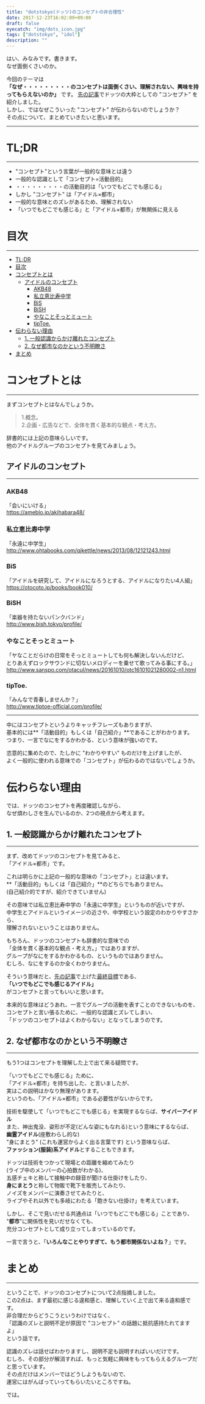 ```yaml
---
title: "dotstokyo(ドッツ)のコンセプトの非合理性"
date: 2017-12-23T16:02:09+09:00
draft: false
eyecatch: "img/dots_icon.jpg"
tags: ["dotstokyo", "idol"]
description: ""
---
```

はい、みなみです。書きます。  
なぜ面倒くさいのか。
<!--more-->

今回のテーマは  
**「なぜ・・・・・・・・・のコンセプトは面倒くさい、理解されない、興味を持ってもらえないのか」** です。
[先の記事](../dotstokyo_concepts)でドッツの大枠としての "コンセプト" を紹介しました。  
しかし、ではなぜこういった "コンセプト" が伝わらないのでしょうか？  
その点について、まとめていきたいと思います。

---
<a name="tldr"></a>
# TL;DR
---
- "コンセプト"という言葉が一般的な意味とは違う
- 一般的な認識として「コンセプト=活動目的」
- ・・・・・・・・・の活動目的は「いつでもどこでも感じる」
- しかし "コンセプト" は「アイドル×都市」
- 一般的な意味とのズレがあるため、理解されない
- 「いつでもどこでも感じる」と「アイドル×都市」が無関係に見える

# 目次
---
<!-- TOC -->

- [TL;DR](#tldr)
- [目次](#目次)
- [コンセプトとは](#コンセプトとは)
    - [アイドルのコンセプト](#アイドルのコンセプト)
        - [AKB48](#akb48)
        - [私立恵比寿中学](#私立恵比寿中学)
        - [BiS](#bis)
        - [BiSH](#bish)
        - [やなことそっとミュート](#やなことそっとミュート)
        - [tipToe.](#tiptoe)
- [伝わらない理由](#伝わらない理由)
    - [1. 一般認識からかけ離れたコンセプト](#1)
    - [2. なぜ都市なのかという不明瞭さ](#2)
- [まとめ](#まとめ)

<!-- /TOC -->
# コンセプトとは
---
まずコンセプトとはなんでしょうか。

> 1.概念。  
2.企画・広告などで、全体を貫く基本的な観点・考え方。

辞書的には上記の意味らしいです。  
他のアイドルグループのコンセプトを見てみましょう。
## アイドルのコンセプト
---
### AKB48
「会いにいける」  
https://ameblo.jp/akihabara48/

### 私立恵比寿中学
「永遠に中学生」  
http://www.ohtabooks.com/qjkettle/news/2013/08/12121243.html

### BiS
「アイドルを研究して、アイドルになろうとする、アイドルになりたい4人組」
https://otocoto.jp/books/book010/

### BiSH
「楽器を持たないパンクバンド」  
http://www.bish.tokyo/profile/

### やなことそっとミュート
「ヤなことだらけの日常をそっとミュートしても何も解決しないんだけど、  
とりあえずロックサウンドに切ないメロディーを乗せて歌ってみる事にする。」
http://www.sanspo.com/otacul/news/20161010/otc16101021280002-n1.html

### tipToe.
「みんなで青春しませんか？」  
http://www.tiptoe-official.com/profile/

---

中にはコンセプトというよりキャッチフレーズもありますが、  
基本的には**「活動目的」もしくは「自己紹介」**であることがわかります。  
つまり、一言でなにをするかわかる、という意味が強いのです。

恣意的に集めたので、たしかに "わかりやすい" ものだけを上げましたが、  
よく一般的に使われる意味での「コンセプト」が伝わるのではないでしょうか。  

# 伝わらない理由
では、ドッツのコンセプトを再度確認しながら、  
なぜ煩わしさを生んでいるのか、2つの視点から考えます。
<a name="1"></a>
## 1. 一般認識からかけ離れたコンセプト
---
まず、改めてドッツのコンセプトを見てみると、  
「アイドル×都市」です。  

これは明らかに上記の一般的な意味の「コンセプト」とは違います。  
**「活動目的」もしくは「自己紹介」**のどちらでもありません。  
(自己紹介的ですが、紹介できていません)  

その意味では私立恵比寿中学の「永遠に中学生」というものが近いですが、  
中学生とアイドルというイメージの近さや、中学校という設定のわかりやすさから、  
理解されないということはありません。  

もちろん、ドッツのコンセプトも辞書的な意味での  
「全体を貫く基本的な観点・考え方。」ではありますが、  
グループがなにをするかわかるもの、というものではありません。  
むしろ、なにをするのか全くわかりません。  

そういう意味だと、[先の記事](../dotstokyo_concepts/)で上げた[最終目標](../dotstokyo_concepts/#future)である、  
**「いつでもどこでも感じるアイドル」**  
がコンセプトと言ってもいいと思います。  

本来的な意味はどうあれ、一言でグループの活動を表すことのできないものを、  
コンセプトと言い張るために、一般的な認識とズレてしまい、  
「ドッツのコンセプトはよくわからない」となってしまうのです。

<a name="2"></a>
## 2. なぜ都市なのかという不明瞭さ
---
もう1つはコンセプトを理解した上で出て来る疑問です。

「いつでもどこでも感じる」ために、  
「アイドル×都市」を持ち出した、と言いましたが、  
実はこの説明はかなり無理があります。  
というのも、「アイドル×都市」である必要性がないからです。

技術を駆使して「いつでもどこでも感じる」を実現するならば、**サイバーアイドル**  
また、神出鬼没、姿形が不定(どんな姿にもなれる)という意味にするならば、  
**幽霊アイドル**(座敷わらし的な)  
"身にまとう" (これも運営からよく出る言葉です) という意味ならば、  
**ファッション(服装)系アイドル**とすることもできます。  

ドッツは技術をつかって現場との距離を縮めてみたり  
(ライブ中のメンバーの心拍数がわかる)、  
五感チェキと称して接触中の録音が聞ける仕掛けをしたり、  
**身にまとう**と称して物販で靴下を販売してみたり、  
ノイズをメンバーに演奏させてみたりと、  
ライブやそれ以外でも多岐にわたる「飽きない仕掛け」を考えています。  

しかし、そこで見いだせる共通点は「いつでもどこでも感じる」ことであり、  
"**都市**"に関係性を見いだせなくても、  
充分コンセプトとして成り立ってしまっているのです。  

一言で言うと、「**いろんなことやりすぎて、もう都市関係ないよね？**」です。

# まとめ
---
ということで、ドッツのコンセプトについて2点指摘しました。  
この2点は、まず最初に感じる違和感と、理解していく上で出て来る違和感です。  
非合理だからどうこうというわけではなく、  
「認識のズレと説明不足が原因で "コンセプト" の話題に抵抗感持たれてますよ」  
という話です。  

認識のズレは話せばわかりますし、説明不足も説明すればいいだけです。  
むしろ、その部分が解消すれば、もっと気軽に興味をもってもらえるグループだと思っています。  
その点だけはメンバーではどうしようもないので、  
運営にはがんばっていってもらいたいところですね。  

では。